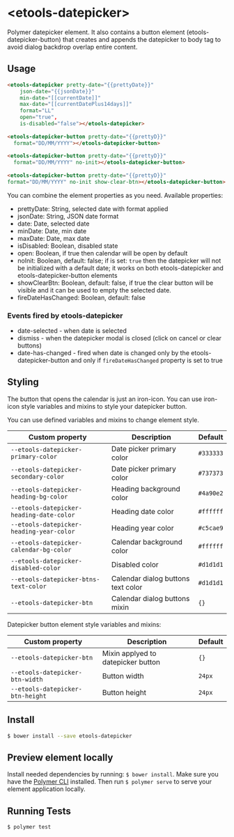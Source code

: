 # \<etools-datepicker\>

Polymer datepicker element.
It also contains a button element (etools-datepicker-button) that creates and appends the datepicker to body tag to avoid dialog backdrop overlap entire content.

## Usage
```html
<etools-datepicker pretty-date="{{prettyDate}}"
    json-date="{{jsonDate}}"
    min-date="[[currentDate]]" 
    max-date="[[currentDatePlus14days]]"
    format="LL"
    open="true",
    is-disabled="false"></etools-datepicker>
    
<etools-datepicker-button pretty-date="{{prettyD}}" 
  format="DD/MM/YYYY"></etools-datepicker-button>
  
<etools-datepicker-button pretty-date="{{prettyD}}" 
  format="DD/MM/YYYY" no-init></etools-datepicker-button>
  
<etools-datepicker-button pretty-date="{{prettyD}}" 
format="DD/MM/YYYY" no-init show-clear-btn></etools-datepicker-button>
```

You can combine the element properties as you need.
Available properties:
* prettyDate: String, selected date with format applied
* jsonDate: String, JSON date format
* date: Date, selected date
* minDate: Date, min date
* maxDate: Date, max date
* isDisabled: Boolean, disabled state
* open: Boolean, if true then calendar will be open by default
* noInit: Boolean, default: false; if is set: `true` then the datepicker will not be initialized with a default date; 
it works on both etools-datepicker and etools-datepicker-button elements
* showClearBtn: Boolean, default: false, if true the clear button will be visible and it can be used to empty the selected date.
* fireDateHasChanged: Boolean, default: false

### Events fired by etools-datepicker

* date-selected - when date is selected
* dismiss - when the datepicker modal is closed (click on cancel or clear buttons)
* date-has-changed - fired when date is changed only by the etools-datepicker-button 
and only if `fireDateHasChanged` property is set to true 


## Styling

The button that opens the calendar is just an iron-icon. You can use iron-icon style variables and mixins to style your
datepicker button.

You can use defined variables and mixins to change element style.

Custom property | Description | Default
----------------|-------------|----------
`--etools-datepicker-primary-color` | Date picker primary color | `#333333`
`--etools-datepicker-secondary-color` | Date picker primary color | `#737373`
`--etools-datepicker-heading-bg-color` | Heading background color | `#4a90e2`
`--etools-datepicker-heading-date-color` | Heading date color | `#ffffff`
`--etools-datepicker-heading-year-color` | Heading year color | `#c5cae9`
`--etools-datepicker-calendar-bg-color` | Calendar background color | `#ffffff`
`--etools-datepicker-disabled-color` | Disabled color | `#d1d1d1`
`--etools-datepicker-btns-text-color` | Calendar dialog buttons text color  | `#d1d1d1`
`--etools-datepicker-btn` | Calendar dialog buttons mixin  | `{}`


Datepicker button element style variables and mixins:

Custom property | Description | Default
----------------|-------------|----------
`--etools-datepicker-btn` | Mixin applyed to datepicker button | `{}`
`--etools-datepicker-btn-width` | Button width | `24px`
`--etools-datepicker-btn-height` | Button height | `24px`

## Install
```bash
$ bower install --save etools-datepicker
```

## Preview element locally
Install needed dependencies by running: `$ bower install`.
Make sure you have the [Polymer CLI](https://www.npmjs.com/package/polymer-cli) installed. Then run `$ polymer serve` to serve your element application locally.

## Running Tests

```
$ polymer test
```
